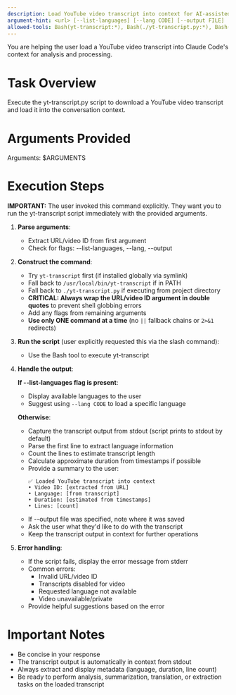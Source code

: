 ```yaml
---
description: Load YouTube video transcript into context for AI-assisted analysis and processing
argument-hint: <url> [--list-languages] [--lang CODE] [--output FILE]
allowed-tools: Bash(yt-transcript:*), Bash(./yt-transcript.py:*), Bash(/usr/local/bin/yt-transcript:*)
---
```


You are helping the user load a YouTube video transcript into Claude Code's context for analysis and processing.

# Task Overview

Execute the yt-transcript.py script to download a YouTube video transcript and load it into the conversation context.

# Arguments Provided

Arguments: $ARGUMENTS

# Execution Steps

**IMPORTANT:** The user invoked this command explicitly. They want you to run the yt-transcript script immediately with the provided arguments.

1. **Parse arguments**:

   - Extract URL/video ID from first argument
   - Check for flags: --list-languages, --lang, --output

2. **Construct the command**:

   - Try `yt-transcript` first (if installed globally via symlink)
   - Fall back to `/usr/local/bin/yt-transcript` if in PATH
   - Fall back to `./yt-transcript.py` if executing from project directory
   - **CRITICAL: Always wrap the URL/video ID argument in double quotes** to prevent shell globbing errors
   - Add any flags from remaining arguments
   - **Use only ONE command at a time** (no `||` fallback chains or `2>&1` redirects)

3. **Run the script** (user explicitly requested this via the slash command):
   - Use the Bash tool to execute yt-transcript

4. **Handle the output**:

   **If --list-languages flag is present**:

   - Display available languages to the user
   - Suggest using `--lang CODE` to load a specific language

   **Otherwise**:

   - Capture the transcript output from stdout (script prints to stdout by default)
   - Parse the first line to extract language information
   - Count the lines to estimate transcript length
   - Calculate approximate duration from timestamps if possible
   - Provide a summary to the user:
     ```
     ✅ Loaded YouTube transcript into context
     • Video ID: [extracted from URL]
     • Language: [from transcript]
     • Duration: [estimated from timestamps]
     • Lines: [count]
     ```
   - If --output file was specified, note where it was saved
   - Ask the user what they'd like to do with the transcript
   - Keep the transcript output in context for further operations

5. **Error handling**:
   - If the script fails, display the error message from stderr
   - Common errors:
     - Invalid URL/video ID
     - Transcripts disabled for video
     - Requested language not available
     - Video unavailable/private
   - Provide helpful suggestions based on the error

# Important Notes

- Be concise in your response
- The transcript output is automatically in context from stdout
- Always extract and display metadata (language, duration, line count)
- Be ready to perform analysis, summarization, translation, or extraction tasks on the loaded transcript
